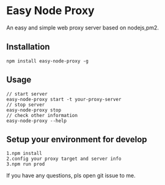 # Easy Node Proxy

An easy and simple web proxy server based on nodejs,pm2.

## Installation

```
npm install easy-node-proxy -g
```

## Usage

```javscript
// start server
easy-node-proxy start -t your-proxy-server
// stop server
easy-node-proxy stop
// check other information
easy-node-proxy --help
```

## Setup your environment for develop

```
1.npm install
2.config your proxy target and server info
3.npm run prod
```

If you have any questions, pls open git issue to me.
